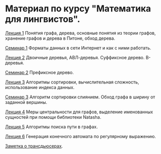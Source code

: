 # Материал по курсу "Математика для лингвистов".

[Лекция 1](https://github.com/math4linguists/stuff/blob/master/Lecture_1_Graph_and_Tree_Basics_20200905.ipynb) Понятия графа, дерева, основные понятия из теории графов, хранение графов и дерева в Питоне, обход дерева.

[Семинар 1](https://github.com/math4linguists/stuff/blob/master/seminars/sem1.ipynb) Форматы данных в сети Интернет и как с ними работать.

[Лекция 2](https://github.com/math4linguists/stuff/blob/master/Lecture_2_Data_Structures_20200911.ipynb) Двоичные деревья, АВЛ-деревья. Суффиксное дерево. В-деревья.

[Семинар 2](https://github.com/math4linguists/stuff/blob/master/seminars/Seminar_Klyshinsky_20200911.ipynb) Префиксное дерево.

[Лекция 3](https://github.com/math4linguists/stuff/blob/master/Lecture_3_Sorting_Complexity_20200918.ipynb) Алгоритмы сортировки, вычислительная сложность, использование индекса данных.

[Семинар 3](https://github.com/math4linguists/stuff/blob/master/seminars/Seminar_Klyshinsky_20200918.ipynb) Алгоритм сортировки слиянием. Обход графа в ширину от заданной вершины.

[Лекция 4](https://github.com/math4linguists/stuff/blob/master/Lecture_4_Betweenness_20200925.ipynb) Меры центральности для графов, выделение именованных сущностей при помощи библиотеки Natasha.

[Лекция 5](https://github.com/math4linguists/stuff/blob/master/Lecture_5_Search_in_Graph_20201002.ipynb) Алгоритмы поиска пути в графах.

[Лекция 6](https://github.com/math4linguists/stuff/blob/master/Lecture_6_Finite_Automatons_20201009.ipynb) Генерация конечного автомата по регулярному выражению.

[Заметка о трансдьюсерах](https://github.com/math4linguists/stuff/blob/master/Transducers.ipynb).